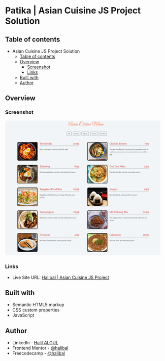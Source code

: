# Patika | Asian Cuisine JS Project Solution

## Table of contents

- Asian Cuisine JS Project Solution
  - [Table of contents](#table-of-contents)
  - [Overview](#overview)
    - [Screenshot](#screenshot)
    - [Links](#links)
  - [Built with](#built-with)
  - [Author](#author)

## Overview

### Screenshot

![Asian Cuisine](/img/asian_cuisine.png)

### Links

- Live Site URL: [Halibal | Asian Cuisine JS Project](https://halibal.github.io/asian-cuisine/)

## Built with

- Semantic HTML5 markup
- CSS custom properties
- JavaScript

## Author

- LinkedIn - [Halil ALGUL](https://www.linkedin.com/in/halilagul/)
- Frontend Mentor - [@halibal](https://www.frontendmentor.io/profile/halibal)
- Freecodecamp - [@halibal](https://www.freecodecamp.org/halibal)
